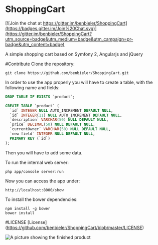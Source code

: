 # ShoppingCart

[![Join the chat at https://gitter.im/benbieler/ShoppingCart](https://badges.gitter.im/Join%20Chat.svg)](https://gitter.im/benbieler/ShoppingCart?utm_source=badge&utm_medium=badge&utm_campaign=pr-badge&utm_content=badge)

A simple shopping cart  based on Symfony 2, Angularjs and jQuery

#Contribute
Clone the repository:
```
git clone https://github.com/benbieler/ShoppingCart.git
```
In order to use the app properly you will have to create a table, with the following name and fields:

```sql
DROP TABLE IF EXISTS `product`;

CREATE TABLE `product` (
  `id` INTEGER NULL AUTO_INCREMENT DEFAULT NULL,
  `id` INTEGER(11) NULL AUTO_INCREMENT DEFAULT NULL,
  `description` VARCHAR(50) NULL DEFAULT NULL,
  `price` DECIMAL(50) NULL DEFAULT NULL,
  `currentOwner` VARCHAR(50) NULL DEFAULT NULL,
  `new field` INTEGER NULL DEFAULT NULL,
  PRIMARY KEY (`id`)
);
```
Then you will have to add some data.

To run the internal web server:

```
php app/console server:run
```
Now you can access the app under:
```
http://localhost:8000/show
```

To install the bower dependencies: 
```
npm install -g bower
bower install
```
#LICENSE
[License] (https://github.com/benbieler/ShoppingCart/blob/master/LICENSE)



![A picture showing the finished product](https://github.com/benbieler/ShoppingCart/blob/master/src/ShopBundle/Resources/public/img/ShoppingCart.PNG)

